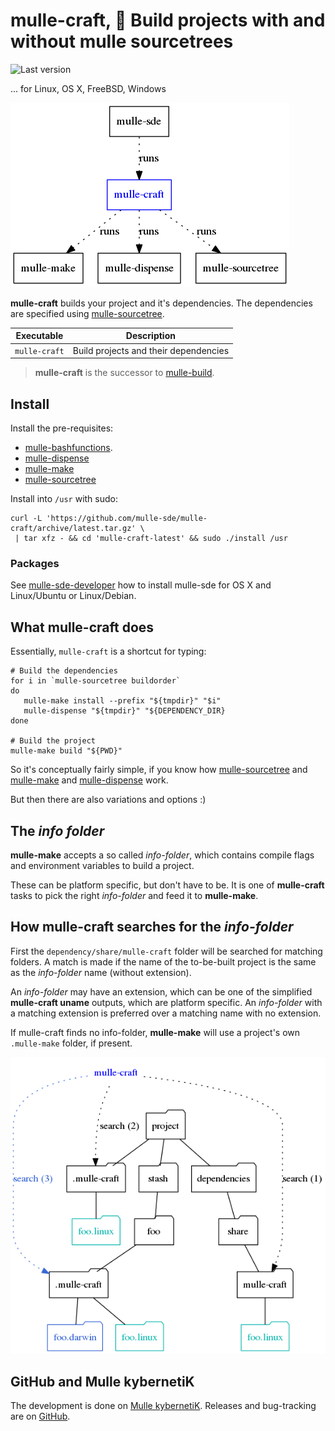 # mulle-craft, 🚬 Build projects with and without mulle sourcetrees

![Last version](https://img.shields.io/github/tag/mulle-nat/mulle-craft.svg)

... for Linux, OS X, FreeBSD, Windows

![Overview](dox/mulle-sde-overview.png)

**mulle-craft** builds your project and it's dependencies. The dependencies are
specified using [mulle-sourcetree](https://github.com/mulle-sde/mulle-sourcetree).


Executable    | Description
--------------|--------------------------------
`mulle-craft` | Build projects and their dependencies


> **mulle-craft** is the successor to
> [mulle-build](https://github.com/mulle-nat/mulle-build).


## Install

Install the pre-requisites:

* [mulle-bashfunctions](https://github.com/mulle-nat/mulle-bashfunctions).
* [mulle-dispense](https://github.com/mulle-sde/mulle-dispense)
* [mulle-make](https://github.com/mulle-sde/mulle-make)
* [mulle-sourcetree](https://github.com/mulle-sde/mulle-sourcetree)

Install into `/usr` with sudo:

```
curl -L 'https://github.com/mulle-sde/mulle-craft/archive/latest.tar.gz' \
 | tar xfz - && cd 'mulle-craft-latest' && sudo ./install /usr
```

### Packages

See [mulle-sde-developer](//github.com/mulle-sde/mulle-sde-developer) how
to install mulle-sde for OS X and Linux/Ubuntu or Linux/Debian.


## What mulle-craft does

Essentially, `mulle-craft` is a shortcut for typing:

```
# Build the dependencies
for i in `mulle-sourcetree buildorder`
do
   mulle-make install --prefix "${tmpdir}" "$i"
   mulle-dispense "${tmpdir}" "${DEPENDENCY_DIR}
done

# Build the project
mulle-make build "${PWD}"
```

So it's conceptually fairly simple, if you know how
[mulle-sourcetree](https://github.com/mulle-sde/mulle-sourcetree) and
[mulle-make](https://github.com/mulle-sde/mulle-make) and
[mulle-dispense](https://github.com/mulle-sde/mulle-dispense) work.

But then there are also variations and options :)


## The *info folder*

**mulle-make** accepts a so called *info-folder*, which contains compile
flags and environment variables to build a project.

These can be platform specific, but don't have to be. It is one of
**mulle-craft** tasks to pick the right *info-folder* and feed it to
**mulle-make**.


## How mulle-craft searches for the *info-folder*

First the `dependency/share/mulle-craft` folder will be searched
for matching folders. A match is made if the name of the to-be-built
project is the same as the *info-folder* name (without extension).

An *info-folder* may have an extension, which can be one of the simplified
**mulle-craft uname** outputs, which are platform specific.
An *info-folder* with a matching extension is preferred over a matching name
with no extension.

If mulle-craft finds no info-folder, **mulle-make** will use a project's own
`.mulle-make` folder, if present.

![Searching](dox/searchpath.png)


## GitHub and Mulle kybernetiK

The development is done on
[Mulle kybernetiK](https://www.mulle-kybernetik.com/software/git/mulle-craft/master).
Releases and bug-tracking are on
[GitHub](https://github.com/mulle-sde/mulle-craft).


